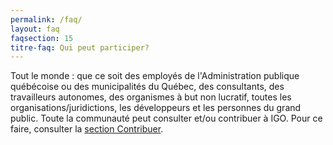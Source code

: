 ```yaml
---
permalink: /faq/
layout: faq
faqsection: 15
titre-faq: Qui peut participer? 
---
```


Tout le monde : que ce soit des employés de l'Administration publique québécoise ou des municipalités du Québec, des consultants, des travailleurs autonomes, des organismes à but non lucratif, toutes les organisations/juridictions, les développeurs et les personnes du grand public. Toute la communauté peut consulter et/ou contribuer à IGO. Pour ce faire, consulter la [section Contribuer](/contribuer).


